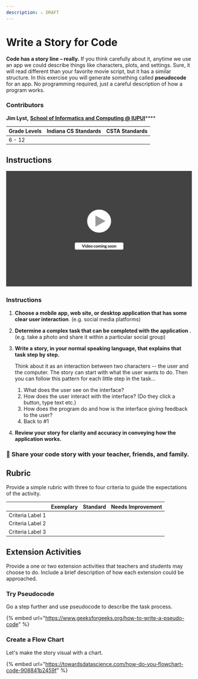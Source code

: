 ```yaml
---
description: ⚠️ DRAFT
---
```


# Write a Story for Code

**Code has a story line – really.** If you think carefully about it, anytime we use an app we could describe things like characters, plots, and settings. Sure, it will read different than your favorite movie script, but it has a similar structure. In this exercise you will generate something called **pseudocode** for an app. No programming required, just a careful description of how a program works.

### Contributors

**Jim Lyst,** [**School of Informatics and Computing @ IUPUI**](https://soic.iupui.edu)****

| **Grade Levels** | **Indiana CS Standards** | **CSTA Standards** |
| ---------------- | ------------------------ | ------------------ |
| 6 - 12           |                          |                    |

## Instructions

![](<../../.gitbook/assets/vidComing (3).png>)

### **Instructions**

1. **Choose a mobile app, web site, or desktop application that has some clear user interaction**. (e.g. social media platforms)
2. **Determine a complex task that can be completed with the application** . (e.g. take a photo and share it within a particular social group)
3.  **Write a story, in your normal speaking language, that explains that task step by step.**&#x20;

    Think about it as an interaction between two characters -- the user and the computer. The story can start with what the user wants to do. Then you can follow this pattern for each little step in the task...

    1. What does the user see on the interface?&#x20;
    2. How does the user interact with the interface? (Do they click a button, type text etc.)
    3. How does the program do and how is the interface giving feedback to the user?&#x20;
    4. Back to #1
4. **Review your story for clarity and accuracy in conveying how the application works.**

### 🎉 Share your code story with your teacher, friends, and family.

## **Rubric**

Provide a simple rubric with three to four criteria to guide the expectations of the activity.

|                  | Exemplary | Standard | Needs Improvement |
| ---------------- | --------- | -------- | ----------------- |
| Criteria Label 1 |           |          |                   |
| Criteria Label 2 |           |          |                   |
| Criteria Label 3 |           |          |                   |

## **Extension Activities**

Provide a one or two extension activities that teachers and students may choose to do. Include a brief description of how each extension could be approached.

### Try Pseudocode

Go a step further and use pseudocode to describe the task process.

{% embed url="https://www.geeksforgeeks.org/how-to-write-a-pseudo-code" %}

### Create a Flow Chart

Let's make the story visual with a chart.

{% embed url="https://towardsdatascience.com/how-do-you-flowchart-code-908841b2459f" %}
